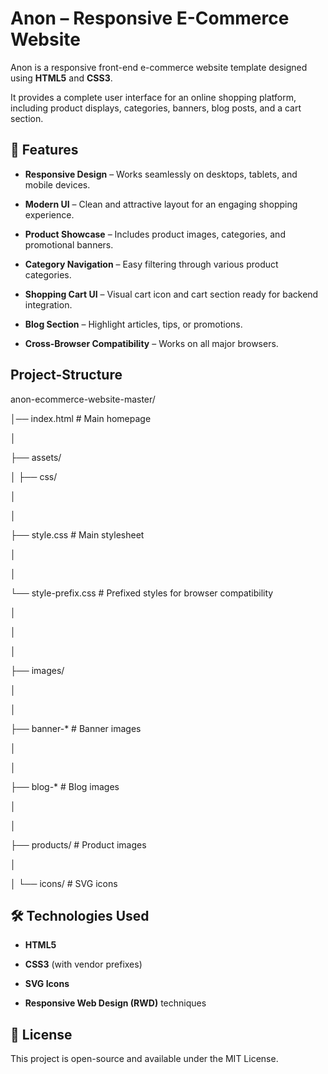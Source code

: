# Anon – Responsive E-Commerce Website

Anon is a responsive front-end e-commerce website template designed using **HTML5** and **CSS3**.

It provides a complete user interface for an online shopping platform, including product displays, categories, banners, blog posts, and a cart section.

## 🚀 Features
- **Responsive Design** – Works seamlessly on desktops, tablets, and mobile devices.
  
- **Modern UI** – Clean and attractive layout for an engaging shopping experience.
  
- **Product Showcase** – Includes product images, categories, and promotional banners.
  
- **Category Navigation** – Easy filtering through various product categories.
  
- **Shopping Cart UI** – Visual cart icon and cart section ready for backend integration.
  
- **Blog Section** – Highlight articles, tips, or promotions.
  
- **Cross-Browser Compatibility** – Works on all major browsers.
  
## Project-Structure
anon-ecommerce-website-master/

│── index.html # Main homepage

│

├── assets/

│
├── css/

│ 

│

├── style.css # Main stylesheet

│ 

│

└── style-prefix.css # Prefixed styles for browser compatibility

│ 

│

│

├── images/

│

│

├── banner-* # Banner images

│

│

├── blog-* # Blog images

│

│

├── products/ # Product images

│

│ └── icons/ # SVG icons

## 🛠️ Technologies Used
- **HTML5**

- **CSS3** (with vendor prefixes)
  
- **SVG Icons**
  
- **Responsive Web Design (RWD)** techniques

## 📜 License
This project is open-source and available under the MIT License.





  




